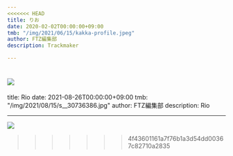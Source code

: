 ```yaml
---
<<<<<<< HEAD
title: りお
date: 2020-02-02T00:00:00+09:00
tmb: "/img/2021/06/15/kakka-profile.jpeg"
author: FTZ編集部
description: Trackmaker

---
```

![](/img/2021/06/15/kakka-profile.jpeg)
=======
title: Rio
date: 2021-08-26T00:00:00+09:00
tmb: "/img/2021/08/15/s__30736386.jpg"
author: FTZ編集部
description: Rio

---
![](/img/2021/08/15/s__30736386.jpg)
>>>>>>> 4f43601161a7f76b1a3d54dd00367c82710a2835
